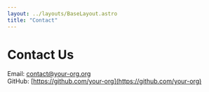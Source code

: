 ```yaml
---
layout: ../layouts/BaseLayout.astro
title: "Contact"
---
```


# Contact Us

Email: contact@your-org.org  
GitHub: [https://github.com/your-org](https://github.com/your-org)